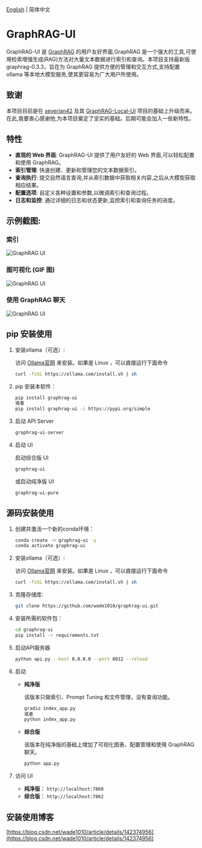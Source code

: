 [English](./README.md) | 简体中文

# GraphRAG-UI

GraphRAG-UI 是 [GraphRAG](https://github.com/microsoft/graphrag) 的用户友好界面,GraphRAG 是一个强大的工具,可使用检索增强生成(RAG)方法对大量文本数据进行索引和查询。本项目支持最新版graphrag-0.3.3，旨在为 GraphRAG 提供方便的管理和交互方式,支持配置 ollama 等本地大模型服务,使其更容易为广大用户所使用。

## 致谢

本项目目前是在 [severian42](https://github.com/severian42) 及其 [GraphRAG-Local-UI](https://github.com/severian42/GraphRAG-Local-UI) 项目的基础上升级而来。在此,我要衷心感谢他,为本项目奠定了坚实的基础。后期可能会加入一些新特性。

## 特性

- **直观的 Web 界面**: GraphRAG-UI 提供了用户友好的 Web 界面,可以轻松配置和使用 GraphRAG。
- **索引管理**: 快速创建、更新和管理您的文本数据索引。
- **查询执行**: 提交自然语言查询,并从索引数据中获取相关内容,之后从大模型获取相应结果。
- **配置选项**: 自定义各种设置和参数,以微调索引和查询过程。
- **日志和监控**: 通过详细的日志和状态更新,监控索引和查询任务的进度。


## 示例截图:
### 索引

![GraphRAG UI](./assets/image1.png)

### 图可视化 (GIF 图)

![GraphRAG UI](./assets/image2.gif)

### 使用 GraphRAG 聊天

![GraphRAG UI](./assets/image3.png)

## pip 安装使用

1. 安装ollama（可选）:

    访问 [Ollama官网](https://ollama.com/) 来安装。如果是 Linux ，可以直接运行下面命令

   ```bash
   curl -fsSL https://ollama.com/install.sh | sh
   ```

2. pip 安装本软件：

   ```bash
   pip install graphrag-ui
   或者
   pip install graphrag-ui -i https://pypi.org/simple
   ```

3. 启动 API Server

    ```bash
    graphrag-ui-server
   ```

4. 启动 UI

    启动综合版 UI

    ```bash
    graphrag-ui
   ```

    或启动纯净版 UI

    ```bash
    graphrag-ui-pure
   ```



## 源码安装使用

1. 创建并激活一个新的conda环境：
    ```bash
    conda create -n graphrag-ui -y
    conda activate graphrag-ui
    ```


2. 安装ollama（可选）:

    访问 [Ollama官网](https://ollama.com/) 来安装。如果是 Linux ，可以直接运行下面命令

   ```bash
   curl -fsSL https://ollama.com/install.sh | sh
   ```

3. 克隆存储库:

   ```bash
   git clone https://github.com/wade1010/graphrag-ui.git
   ```


4. 安装所需的软件包：
    ```bash
    cd graphrag-ui
    pip install -r requirements.txt
    ```

5. 启动API服务器
    ```bash
    python api.py --host 0.0.0.0 --port 8012 --reload
    ```

6.  启动

    - **纯净版**

        该版本只做索引、Prompt Tuning 和文件管理，没有查询功能。
        ```bash
        gradio index_app.py
        或者
        python index_app.py
        ```
    - **综合版**

        该版本在纯净版的基础上增加了可视化图表、配置管理和使用 GraphRAG 聊天。
        ```bash
        python app.py
        ```
7. 访问 UI
    - **纯净版**： `http://localhost:7860`
    - **综合版**： `http://localhost:7862`

## 安装使用博客

[https://blog.csdn.net/wade1010/article/details/142374956](https://blog.csdn.net/wade1010/article/details/142374956)